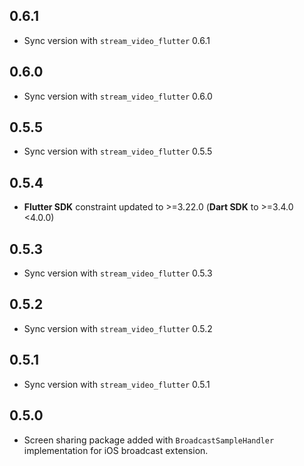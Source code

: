 ## 0.6.1
* Sync version with `stream_video_flutter` 0.6.1

## 0.6.0
* Sync version with `stream_video_flutter` 0.6.0

## 0.5.5
* Sync version with `stream_video_flutter` 0.5.5

## 0.5.4
* **Flutter SDK** constraint updated to >=3.22.0 (**Dart SDK** to >=3.4.0 <4.0.0)

## 0.5.3
* Sync version with `stream_video_flutter` 0.5.3

## 0.5.2
* Sync version with `stream_video_flutter` 0.5.2

## 0.5.1
* Sync version with `stream_video_flutter` 0.5.1

## 0.5.0
* Screen sharing package added with `BroadcastSampleHandler` implementation for iOS broadcast extension.